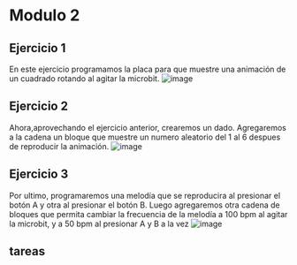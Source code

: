 # Modulo 2
## Ejercicio 1
En este ejercicio programamos la placa para que muestre una animación de un cuadrado rotando al agitar la microbit.
![image](*)

## Ejercicio 2
Ahora,aprovechando el ejercicio anterior, crearemos un dado. Agregaremos a la cadena un bloque que muestre un numero aleatorio del 1 al 6 despues de reproducir la animación.
![image](*)

## Ejercicio 3
Por ultimo, programaremos una melodía que se reproducira al presionar el botón A y otra al presionar el botón B. Luego agregaremos otra cadena de bloques que permita cambiar la frecuencia de la melodía a 100 bpm al agitar la microbit, y a 50 bpm al presionar A y B a la vez
![image](*)

## tareas
